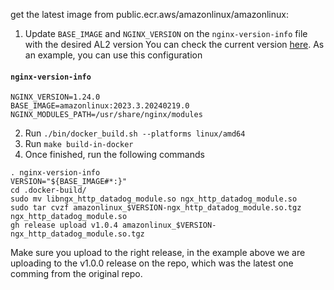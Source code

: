 get the latest image from public.ecr.aws/amazonlinux/amazonlinux:<tag>

1. Update `BASE_IMAGE` and `NGINX_VERSION` on the `nginx-version-info` file with the desired AL2 version
You can check the current version [here](https://docs.aws.amazon.com/elasticbeanstalk/latest/platforms/platform-history-docker.html). As an example, you can use this configuration

#### **`nginx-version-info`**
```
NGINX_VERSION=1.24.0
BASE_IMAGE=amazonlinux:2023.3.20240219.0
NGINX_MODULES_PATH=/usr/share/nginx/modules
```

2. Run `./bin/docker_build.sh --platforms linux/amd64`
3. Run `make build-in-docker`
4. Once finished, run the following commands

```
. nginx-version-info
VERSION="${BASE_IMAGE#*:}"
cd .docker-build/
sudo mv libngx_http_datadog_module.so ngx_http_datadog_module.so
sudo tar cvzf amazonlinux_$VERSION-ngx_http_datadog_module.so.tgz ngx_http_datadog_module.so
gh release upload v1.0.4 amazonlinux_$VERSION-ngx_http_datadog_module.so.tgz
```
Make sure you upload to the right release, in the example above we are uploading to the v1.0.0 release on the repo, which was the latest one comming from the original repo.
